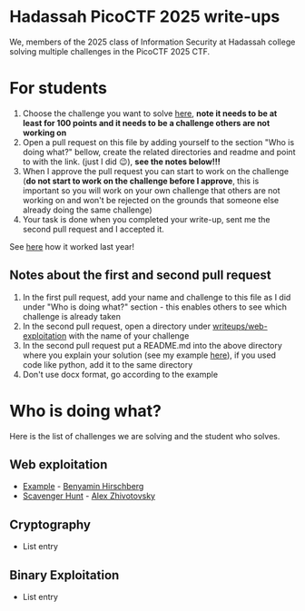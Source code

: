 # Hadassah PicoCTF 2025 write-ups

We, members of the 2025 class of Information Security at Hadassah college solving multiple challenges in the PicoCTF 2025 CTF.

# For students

1. Choose the challenge you want to solve [here](https://play.picoctf.org/practice?category=1&page=1), **note it needs to be at least for 100 points and it needs to be a challenge others are not working on**
2. Open a pull request on this file by adding yourself to the section "Who is doing what?" bellow, create the related directories and readme and point to with the link. (just I did 😉), **see **the notes **below**!!!****
3. When I approve the pull request you can start to work on the challenge (**do not start to work on the challenge before I approve**, this is important so you will work on your own challenge that others are not working on and won't be rejected on the grounds that someone else already doing the same challenge)
4. Your task is done when you completed your write-up, sent me the second pull request and I accepted it.

See [here](https://github.com/slashben/hadassah-picoctf-2024-writeups) how it worked last year!

## Notes about the first and second pull request
1. In the first pull request, add your name and challenge to this file as I did under "Who is doing what?" section - this enables others to see which challenge is already taken
2. In the second pull request, open a directory under [writeups/web-exploitation](/writeups/web-exploitation) with the name of your challenge
3. In the second pull request put a README.md into the above directory where you explain your solution (see my example [here](https://github.com/slashben/hadassah-picoctf-2023-writeups/tree/main/writeups/web-exploitation/GET%20aHEAD)), if you used code like python, add it to the same directory
4. Don't use docx format, go according to the example

# Who is doing what?

Here is the list of challenges we are solving and the student who solves.

## Web exploitation

* [Example](writeups/web-exploitation/dont-use-client-side/) - [Benyamin Hirschberg](https://github.com/slashben)
* [Scavenger Hunt](https://play.picoctf.org/practice/challenge/161?category=1&difficulty=1&page=2) - [Alex Zhivotovsky](https://github.com/alexzhivo)

## Cryptography

* List entry

## Binary Exploitation

* List entry